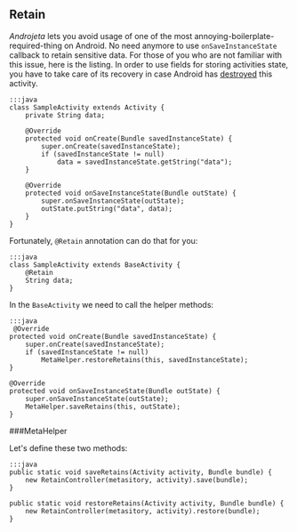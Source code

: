 <div class="page-header">
    <h2>Retain</h2>
</div>

*Androjeta* lets you avoid usage of one of the most annoying-boilerplate-required-thing on Android. No need anymore to use `onSaveInstanceState` callback to retain sensitive data. For those of you who are not familiar with this issue, here is the listing. In order to use fields for storing activities state, you have to take care of its recovery in case Android has [destroyed](http://developer.android.com/training/basics/activity-lifecycle/recreating.html) this activity.

    :::java
    class SampleActivity extends Activity {
        private String data;

        @Override
        protected void onCreate(Bundle savedInstanceState) {
            super.onCreate(savedInstanceState);
            if (savedInstanceState != null)
                data = savedInstanceState.getString("data");
        }

        @Override
        protected void onSaveInstanceState(Bundle outState) {
            super.onSaveInstanceState(outState);
            outState.putString("data", data);
        }
    }

Fortunately, `@Retain` annotation can do that for you:

    :::java
    class SampleActivity extends BaseActivity {
        @Retain
        String data;
    }

In the `BaseActivity` we need to call the helper methods:

    :::java
     @Override
    protected void onCreate(Bundle savedInstanceState) {
        super.onCreate(savedInstanceState);
        if (savedInstanceState != null)
            MetaHelper.restoreRetains(this, savedInstanceState);
    }

    @Override
    protected void onSaveInstanceState(Bundle outState) {
        super.onSaveInstanceState(outState);
        MetaHelper.saveRetains(this, outState);
    }

###MetaHelper

Let's define these two methods:

    :::java
    public static void saveRetains(Activity activity, Bundle bundle) {
        new RetainController(metasitory, activity).save(bundle);
    }

    public static void restoreRetains(Activity activity, Bundle bundle) {
        new RetainController(metasitory, activity).restore(bundle);
    }

